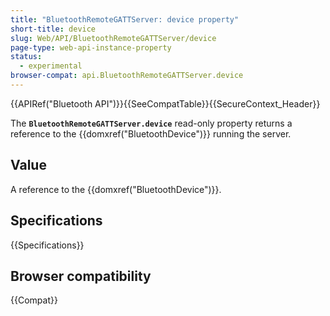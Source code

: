 ```yaml
---
title: "BluetoothRemoteGATTServer: device property"
short-title: device
slug: Web/API/BluetoothRemoteGATTServer/device
page-type: web-api-instance-property
status:
  - experimental
browser-compat: api.BluetoothRemoteGATTServer.device
---
```


{{APIRef("Bluetooth API")}}{{SeeCompatTable}}{{SecureContext_Header}}

The **`BluetoothRemoteGATTServer.device`** read-only property
returns a reference to the {{domxref("BluetoothDevice")}} running the server.

## Value

A reference to the {{domxref("BluetoothDevice")}}.

## Specifications

{{Specifications}}

## Browser compatibility

{{Compat}}
